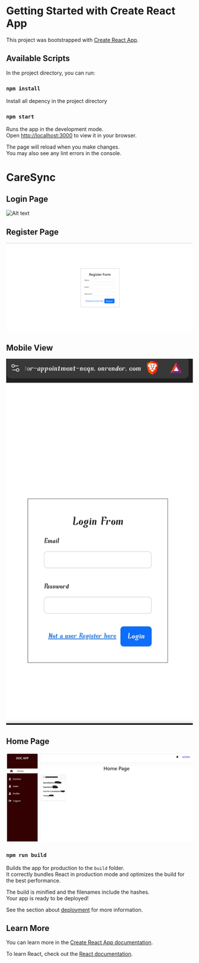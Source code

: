 # Getting Started with Create React App

This project was bootstrapped with [Create React App](https://github.com/facebook/create-react-app).

## Available Scripts

In the project directory, you can run:

### `npm install`

Install all depency in the project directory

### `npm start`

Runs the app in the development mode.\
Open [http://localhost:3000](http://localhost:3000) to view it in your browser.

The page will reload when you make changes.\
You may also see any lint errors in the console.

# CareSync

## Login Page
![Alt text]((https://github.com/vivekxsh/DOCTOR-APPOINTMENT/blob/main/Screenshots/Login-page.png?raw=true))

## Register Page
![Alt text](https://github.com/vivekxsh/DOCTOR-APPOINTMENT/blob/main/Screenshots/Register-form.png?raw=true)

## Mobile View
![Alt text](https://github.com/vivekxsh/DOCTOR-APPOINTMENT/blob/main/Screenshots/mobile_view.jpg?raw=true)

## Home Page
![Alt text](https://github.com/vivekxsh/DOCTOR-APPOINTMENT/blob/main/Screenshots/Home-page.png?raw=true)


### `npm run build`

Builds the app for production to the `build` folder.\
It correctly bundles React in production mode and optimizes the build for the best performance.

The build is minified and the filenames include the hashes.\
Your app is ready to be deployed!

See the section about [deployment](https://facebook.github.io/create-react-app/docs/deployment) for more information.

## Learn More

You can learn more in the [Create React App documentation](https://facebook.github.io/create-react-app/docs/getting-started).

To learn React, check out the [React documentation](https://reactjs.org/).
